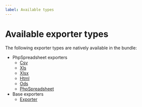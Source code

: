 ```yaml
---
label: Available types
---
```


# Available exporter types

The following exporter types are natively available in the bundle:

- PhpSpreadsheet exporters
    - [Csv](types/doctrine-orm/php-spreadsheet/csv.md)
    - [Xls](types/php-spreadsheet/xls.md)
    - [Xlsx](types/php-spreadsheet/xlsx.md)
    - [Html](types/php-spreadsheet/html.md)
    - [Ods](types/php-spreadsheet/ods.md)
    - [PhpSpreadsheet](types/php-spreadsheet/php-spreadsheet.md)
- Base exporters
    - [Exporter](types/exporter.md)